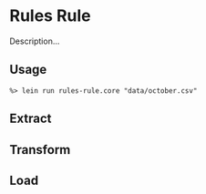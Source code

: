 # Rules Rule

Description...

## Usage

```
%> lein run rules-rule.core "data/october.csv"
```

## Extract

## Transform

## Load

